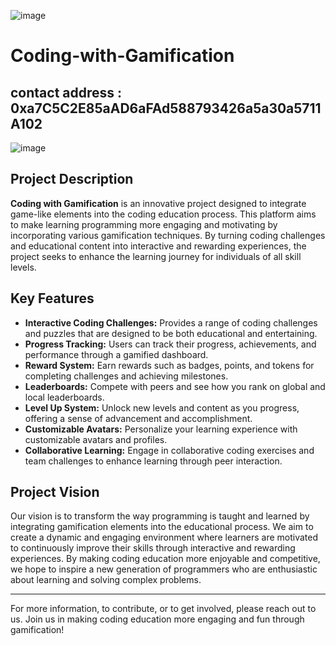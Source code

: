 ![image](https://github.com/user-attachments/assets/c865b176-cef3-4127-8fee-4e077a4ecea4)

# Coding-with-Gamification
## contact address : 0xa7C5C2E85aAD6aFAd588793426a5a30a5711A102
![image](https://github.com/user-attachments/assets/2bce75f3-86a9-462a-97be-bbbec638202b)


## Project Description

**Coding with Gamification** is an innovative project designed to integrate game-like elements into the coding education process. This platform aims to make learning programming more engaging and motivating by incorporating various gamification techniques. By turning coding challenges and educational content into interactive and rewarding experiences, the project seeks to enhance the learning journey for individuals of all skill levels.

## Key Features

- **Interactive Coding Challenges:** Provides a range of coding challenges and puzzles that are designed to be both educational and entertaining.
- **Progress Tracking:** Users can track their progress, achievements, and performance through a gamified dashboard.
- **Reward System:** Earn rewards such as badges, points, and tokens for completing challenges and achieving milestones.
- **Leaderboards:** Compete with peers and see how you rank on global and local leaderboards.
- **Level Up System:** Unlock new levels and content as you progress, offering a sense of advancement and accomplishment.
- **Customizable Avatars:** Personalize your learning experience with customizable avatars and profiles.
- **Collaborative Learning:** Engage in collaborative coding exercises and team challenges to enhance learning through peer interaction.

## Project Vision

Our vision is to transform the way programming is taught and learned by integrating gamification elements into the educational process. We aim to create a dynamic and engaging environment where learners are motivated to continuously improve their skills through interactive and rewarding experiences. By making coding education more enjoyable and competitive, we hope to inspire a new generation of programmers who are enthusiastic about learning and solving complex problems.

---

For more information, to contribute, or to get involved, please reach out to us. Join us in making coding education more engaging and fun through gamification!
